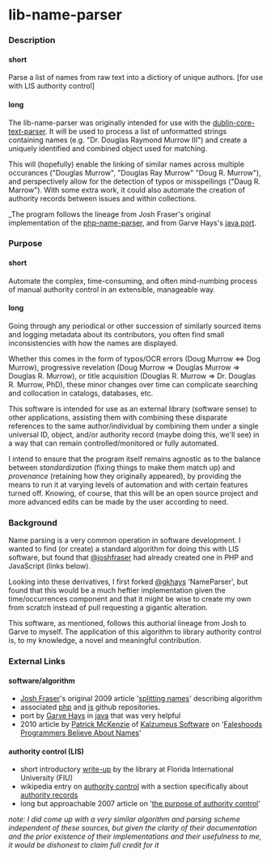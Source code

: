 # lib-name-parser

### Description ###

#### short ####
Parse a list of names from raw text into a dictiory of unique authors. [for use with LIS authority control]

#### long ####
The lib-name-parser was originally intended for use with the
  [dublin-core-text-parser](https://github.com/atla5/dublin-core-text-parser/). It will be used to process 
  a list of unformatted strings containing names (e.g. "Dr. Douglas Raymond Murrow III") and create 
  a uniquely identified and combined object used for matching. 
  
This will (hopefully) enable the linking of similar names across multiple occurances ("Douglas Murrow", "Douglas Ray Murrow"
  "Doug R. Murrow"), and perspectively allow for the detection of typos or misspellings ("Daug R. Marrow"). With some extra
  work, it could also automate the creation of authority records between issues and within collections.
  
_The program follows the lineage from Josh Fraser's original implementation of the 
  [php-name-parser](https://github.com/joshfraser/PHP-Name-Parser), and from Garve Hays's 
  [java port](github.com/gkhays/NameParser).
  
### Purpose ###

#### short ####
Automate the complex, time-consuming, and often mind-numbing process of manual authority control in an extensible, 
  manageable way.

#### long ####
Going through any periodical or other succession of similarly sourced items and logging metadata about its 
  contributors, you often find small inconsistencies with how the names are displayed.
  
Whether this comes in the form of typos/OCR errors (Doug Murrow <=> Dog Murrow), progressive revelation 
  (Doug Murrow => Douglas Murrow => Douglas R. Murrow), or title acquisition (Douglas R. Murrow => 
  Dr. Douglas R. Murrow, PhD), these minor changes over time can complicate searching and collocation
  in catalogs, databases, etc. 
  
This software is intended for use as an external library (software sense) to other applications, assisting 
  them with combining these disparate references to the same author/individual by combining them under a 
  single universal ID, object, and/or authority record (maybe doing this, we'll see) in a way that can 
  remain controlled/monitored or fully automated. 
  
I intend to ensure that the program itself remains agnostic as to the balance between _standardization_ 
  (fixing things to make them match up) and _provenance_ (retaining how they originally appeared), by
  providing the means to run it at varying levels of automation and with certain features turned off.
  Knowing, of course, that this will be an open source project and more advanced edits can be made 
  by the user according to need.
  
### Background ###
Name parsing is a very common operation in software development. I wanted to find (or create) a standard algorithm for 
  doing this with LIS software, but found that [@joshfraser](github.com/joshfraser) had already created one in PHP and
  JavaScript (links below).
  
Looking into these derivatives, I first forked [@gkhays](github.com/gkhays) 'NameParser', but found that this would 
  be a much heftier implementation given the time/occurrences component and that it might be wise to create my own from 
  scratch instead of pull requesting a gigantic alteration. 
  
This software, as mentioned, follows this authorial lineage from Josh to Garve to myself. The application of this 
  algorithm to library authority control is, to my knowledge, a novel and meaningful contribution. 

### External Links ###

#### software/algorithm ####
* [Josh Fraser](github.com/joshfraser)'s original 2009 article 
  '[splitting names](http://www.onlineaspect.com/2009/08/17/splitting-names/)' describing algorithm
* associated [php](https://github.com/joshfraser/PHP-Name-Parser) and
  [js](https://github.com/joshfraser/JavaScript-Name-Parser) github repositories. 
* port by [Garve Hays](github.com/gkhays) in [java](github.com/gkhays/NameParser) that was very helpful 
* 2010 article by [Patrick McKenzie](https://github.com/patio11) of [Kalzumeus Software](https://www.kalzumeus.com/)
  on '[Faleshoods Programmers Believe About Names](https://www.kalzumeus.com/2010/06/17/falsehoods-programmers-believe-about-names/)'

#### authority control (LIS) ####
* short introductory [write-up](https://library.fiu.edu/about-us/cataloging/authority-control) by 
  the library at Florida International University (FIU)
* wikipedia entry on [authority control](https://en.wikipedia.org/wiki/Authority_control)
  with a section specifically about 
  [authority records](https://en.wikipedia.org/wiki/Authority_control#Authority_records_and_files)
* long but approachable 2007 article on '[the purpose of authority control](https://bibwild.wordpress.com/2007/08/08/the-purpose-of-authority-control/)'

_note: I did come up with a very similar algorithm and parsing scheme independent of these sources, 
  but given the clarity of their documentation and the prior existence of their implementations and
  their usefulness to me, it would be dishonest to claim full credit for it_
